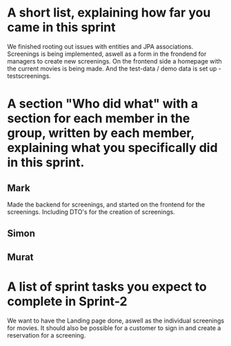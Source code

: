 # A short list, explaining how far you came in this sprint

We finished rooting out issues with entities and JPA associations. Screenings is being implemented, aswell as a form in the frondend for managers to create new screenings. On the frontend side a homepage with the current movies is being made. And the test-data / demo data is set up -testscreenings.

# A section "Who did what" with a section for each member in the group, written by each member, explaining what you specifically did in this sprint.

## Mark
Made the backend for screenings, and started on the frontend for the screenings.
Including DTO's for the creation of screenings.
## Simon

## Murat

# A list of sprint tasks you expect to complete in Sprint-2
We want to have the Landing page done, aswell as the individual screenings for movies.
It should also be possible for a customer to sign in and create a reservation for a screening.
